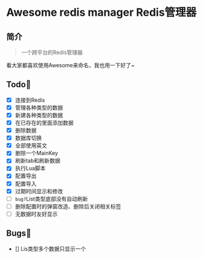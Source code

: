 # Awesome redis manager Redis管理器

## 简介

> 一个跨平台的Redis管理器

看大家都喜欢使用Awesome来命名，我也用一下好了~


## Todo:pencil:

- [x] 连接到Redis
- [x] 管理各种类型的数据
- [x] 新建各种类型的数据
- [x] 在已存在的里面添加数据
- [x] 删除数据
- [x] 数据库切换
- [x] 全部使用英文
- [x] 删除一个MainKey
- [x] 刷新tab和刷新数据
- [x] 执行Lua脚本
- [x] 配置导出
- [x] 配置导入
- [x] 过期时间显示和修改
- [ ] `bug?`List类型底部没有自动刷新
- [ ] 删除配置时的弹窗改造、删除后关闭相关标签
- [ ] 无数据时友好显示

## Bugs:bug:
- [] Lis类型多个数据只显示一个
